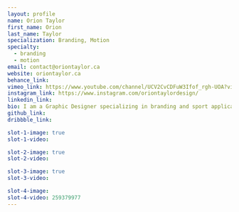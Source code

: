 ```yaml
---
layout: profile
name: Orion Taylor
first_name: Orion
last_name: Taylor
specialization: Branding, Motion
specialty:
  - branding
  - motion
email: contact@oriontaylor.ca
website: oriontaylor.ca
behance_link:
vimeo_link: https://www.youtube.com/channel/UCV2CvCDFuW3Ifof_rgh-UOA?view_as=subscriber
instagram_link: https://www.instagram.com/oriontaylordesign/
linkedin_link:
bio: I am a Graphic Designer specializing in branding and sport application design. Sport jerseys are incredible & designing them would be cool!
github_link:
dribbble_link:

slot-1-image: true
slot-1-video:

slot-2-image: true
slot-2-video:

slot-3-image: true
slot-3-video:

slot-4-image:
slot-4-video: 259379977
---
```

